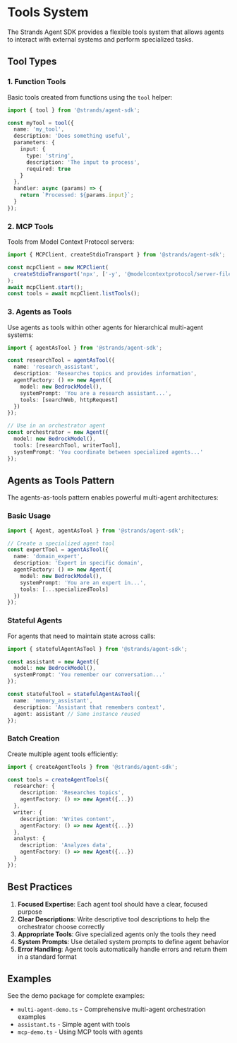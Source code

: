 # Tools System

The Strands Agent SDK provides a flexible tools system that allows agents to interact with external systems and perform specialized tasks.

## Tool Types

### 1. Function Tools
Basic tools created from functions using the `tool` helper:

```typescript
import { tool } from '@strands/agent-sdk';

const myTool = tool({
  name: 'my_tool',
  description: 'Does something useful',
  parameters: {
    input: {
      type: 'string',
      description: 'The input to process',
      required: true
    }
  },
  handler: async (params) => {
    return `Processed: ${params.input}`;
  }
});
```

### 2. MCP Tools
Tools from Model Context Protocol servers:

```typescript
import { MCPClient, createStdioTransport } from '@strands/agent-sdk';

const mcpClient = new MCPClient(
  createStdioTransport('npx', ['-y', '@modelcontextprotocol/server-filesystem'])
);
await mcpClient.start();
const tools = await mcpClient.listTools();
```

### 3. Agents as Tools
Use agents as tools within other agents for hierarchical multi-agent systems:

```typescript
import { agentAsTool } from '@strands/agent-sdk';

const researchTool = agentAsTool({
  name: 'research_assistant',
  description: 'Researches topics and provides information',
  agentFactory: () => new Agent({
    model: new BedrockModel(),
    systemPrompt: 'You are a research assistant...',
    tools: [searchWeb, httpRequest]
  })
});

// Use in an orchestrator agent
const orchestrator = new Agent({
  model: new BedrockModel(),
  tools: [researchTool, writerTool],
  systemPrompt: 'You coordinate between specialized agents...'
});
```

## Agents as Tools Pattern

The agents-as-tools pattern enables powerful multi-agent architectures:

### Basic Usage

```typescript
import { Agent, agentAsTool } from '@strands/agent-sdk';

// Create a specialized agent tool
const expertTool = agentAsTool({
  name: 'domain_expert',
  description: 'Expert in specific domain',
  agentFactory: () => new Agent({
    model: new BedrockModel(),
    systemPrompt: 'You are an expert in...',
    tools: [...specializedTools]
  })
});
```

### Stateful Agents

For agents that need to maintain state across calls:

```typescript
import { statefulAgentAsTool } from '@strands/agent-sdk';

const assistant = new Agent({
  model: new BedrockModel(),
  systemPrompt: 'You remember our conversation...'
});

const statefulTool = statefulAgentAsTool({
  name: 'memory_assistant',
  description: 'Assistant that remembers context',
  agent: assistant // Same instance reused
});
```

### Batch Creation

Create multiple agent tools efficiently:

```typescript
import { createAgentTools } from '@strands/agent-sdk';

const tools = createAgentTools({
  researcher: {
    description: 'Researches topics',
    agentFactory: () => new Agent({...})
  },
  writer: {
    description: 'Writes content',
    agentFactory: () => new Agent({...})
  },
  analyst: {
    description: 'Analyzes data',
    agentFactory: () => new Agent({...})
  }
});
```

## Best Practices

1. **Focused Expertise**: Each agent tool should have a clear, focused purpose
2. **Clear Descriptions**: Write descriptive tool descriptions to help the orchestrator choose correctly
3. **Appropriate Tools**: Give specialized agents only the tools they need
4. **System Prompts**: Use detailed system prompts to define agent behavior
5. **Error Handling**: Agent tools automatically handle errors and return them in a standard format

## Examples

See the demo package for complete examples:
- `multi-agent-demo.ts` - Comprehensive multi-agent orchestration examples
- `assistant.ts` - Simple agent with tools
- `mcp-demo.ts` - Using MCP tools with agents